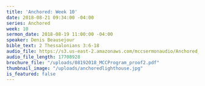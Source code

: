 ```yaml
---
title: 'Anchored: Week 10'
date: 2018-08-21 09:34:00 -04:00
series: Anchored
week: 10
sermon_date: 2018-08-19 11:00:00 -04:00
speaker: Denis Beausejour
bible_text: 2 Thessalonians 3:6-18
audio_file: https://s3.us-east-2.amazonaws.com/mccsermonaudio/Anchored_+Week+10.lite.mp3
audio_file_length: 17708928
brochure_file: "/uploads/08192018_MCCProgram_proof2.pdf"
thumbnail_image: "/uploads/anchoredlighthouse.jpg"
is_featured: false
---
```


